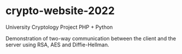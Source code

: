 # crypto-website-2022
University Cryptology Project PHP + Python

Demonstration of two-way communication between the client and the server using RSA, AES and Diffie-Hellman.
